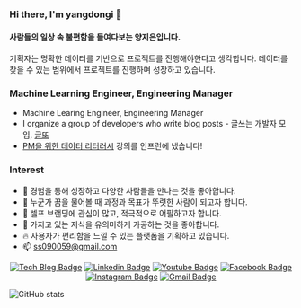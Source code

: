 ### Hi there, I'm yangdongi 👋
#### 사람들의 일상 속 불편함을 들여다보는 양지은입니다.
기획자는 명확한 데이터를 기반으로 프로젝트를 진행해야한다고 생각합니다. 데이터를 찾을 수 있는 범위에서 프로젝트를 진행하며 성장하고 있습니다.


### Machine Learning Engineer, Engineering Manager
- Machine Learing Engineer, Engineering Manager
- I organize a group of developers who write blog posts - 글쓰는 개발자 모임, [글또](https://bit.ly/geultto)
- [PM을 위한 데이터 리터러시](https://inf.run/MXw2) 강의를 인프런에 냈습니다!

### Interest
- 🔭 경험을 통해 성장하고 다양한 사람들을 만나는 것을 좋아합니다.
- 🌱 누군가 꿈을 물어볼 때 과정과 목표가 뚜렷한 사람이 되고자 합니다.
- 👯 셀프 브랜딩에 관심이 많고, 적극적으로 어필하고자 합니다.
- 💬 가지고 있는 지식을 유의미하게 가공하는 것을 좋아합니다.
- 🔥 사용자가 편리함을 느낄 수 있는 플랫폼을 기획하고 있습니다.
- 📫 ss090059@gmail.com


<div align=center>

[![Tech Blog Badge](http://img.shields.io/badge/-Tech%20blog-black?style=flat-square&logo=github&link=https://zzsza.github.io/)](https://zzsza.github.io/) 
[![Linkedin Badge](https://img.shields.io/badge/-LinkedIn-blue?style=flat-square&logo=Linkedin&logoColor=white&link=https://www.linkedin.com/in/seong-yun-byeon-8183a8113/)](https://www.linkedin.com/in/seong-yun-byeon-8183a8113/) 
[![Youtube Badge](https://img.shields.io/badge/Youtube-ff0000?style=flat-square&logo=youtube&link=https://www.youtube.com/c/kyleschool)](https://www.youtube.com/c/kyleschool) 
[![Facebook Badge](https://img.shields.io/badge/-Facebook-1877f2?style=flat-square&logo=facebook&logoColor=white&link=https://www.facebook.com/zzsza)](https://www.facebook.com/zzsza) 
[![Instagram Badge](https://img.shields.io/badge/-Instagram-dd2a7b?style=flat-square&logo=instagram&logoColor=white&link=https://www.instagram.com/data.scientist/)](https://www.instagram.com/data.scientist/) 
[![Gmail Badge](https://img.shields.io/badge/-Gmail-d14836?style=flat-square&logo=Gmail&logoColor=white&link=mailto:snugyun01@gmail.com)](mailto:snugyun01@gmail.com)
</div>


![GitHub stats](https://github-readme-stats.vercel.app/api?username=FONElight&show_icons=true)  

